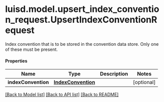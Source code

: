 # luisd.model.upsert_index_convention_request.UpsertIndexConventionRequest

Index convention that is to be stored in the convention data store.  Only one of these must be present.

#### Properties
Name | Type | Description | Notes
------------ | ------------- | ------------- | -------------
**indexConvention** | [**IndexConvention**](IndexConvention.md) |  | [optional] 

[[Back to Model list]](../../README.md#documentation-for-models) [[Back to API list]](../../README.md#documentation-for-api-endpoints) [[Back to README]](../../README.md)

